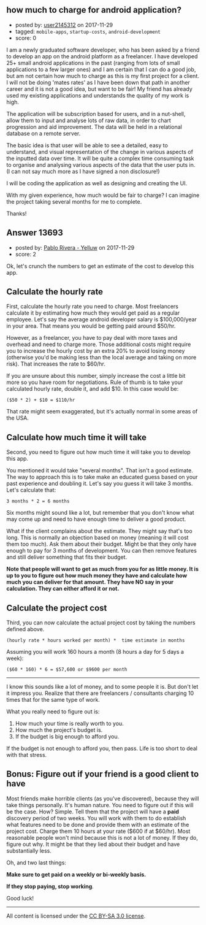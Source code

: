 ## how much to charge for android application?

- posted by: [user2145312](https://stackexchange.com/users/2461158/user2145312) on 2017-11-29
- tagged: `mobile-apps`, `startup-costs`, `android-development`
- score: 0

<p>I am a newly graduated software developer, who has been asked by a friend to develop an app on the android platform as a freelancer. I have developed 25+ small android applications in the past (ranging from lots of small applications to a few larger ones) and I am certain that I can do a good job, but am not certain how much to charge as this is my first project for a client. I will not be doing 'mates rates' as I have been down that path in another career and it is not a good idea, but want to be fair! My friend has already used my existing applications and understands the quality of my work is high.</p>

<p>The application will be subscription based for users, and in a nut-shell, allow them to input and analyse lots of raw data, in order to chart progression and aid improvement. The data will be held in a relational database on a remote server.</p>

<p>The basic idea is that user will be able to see a detailed, easy to understand, and visual representation of the change in various aspects of the inputted data over time. It will be quite a complex time consuming task to organise and analysing various aspects of the data that the user puts in. (I can not say much more as I have signed a non disclosure!)</p>

<p>I will be coding the application as well as designing and creating the UI.</p>

<p>With my given experience, how much would be fair to charge? I can imagine the project taking several months for me to complete.</p>

<p>Thanks!</p>



## Answer 13693

- posted by: [Pablo Rivera - Yelluw](https://stackexchange.com/users/12380190/pablo-rivera-yelluw) on 2017-11-29
- score: 2

<p>Ok, let's crunch the numbers to get an estimate of the cost to develop this app.</p>

<h2>Calculate the hourly rate</h2>

<p>First, calculate the hourly rate you need to charge. Most freelancers calculate it by estimating how much they would get paid as a regular employee. Let's say the average android developer salary is $100,000/year in your area. That means you would be getting paid around $50/hr. </p>

<p>However, as a freelancer, you have to pay deal with more taxes and overhead and need to charge more. Those additional costs might require you to increase the hourly cost by an extra 20% to avoid losing money (otherwise you'd be making less than the local average and taking on more risk). That increases the rate to $60/hr.</p>

<p>If you are unsure about this number, simply increase the cost a little bit more so you have room for negotiations. Rule of thumb is to take your calculated hourly rate, double it, and add $10. In this case would be:</p>

<pre><code>($50 * 2) + $10 = $110/hr
</code></pre>

<p>That rate might seem exaggerated, but it's actually normal in some areas of the USA.</p>

<h2>Calculate how much time it will take</h2>

<p>Second, you need to figure out how much time it will take you to develop this app.</p>

<p>You mentioned it would take "several months". That isn't a good estimate. The way to approach this is to take make an educated guess based on your past experience and doubling it. Let's say you guess it will take 3 months. 
Let's calculate that:</p>

<pre><code>3 months * 2 = 6 months
</code></pre>

<p>Six months might sound like a lot, but remember that you don't know what may come up and need to have enough time to deliver a good product.</p>

<p>What if the client complains about the estimate. They might say that's too long. This is normally an objection based on money (meaning it will cost them too much). Ask them about their budget. Might be that they only have enough to pay for 3 months of development. You can then remove features and still deliver something that fits their budget.</p>

<p><strong>Note that people will want to get as much from you for as little money. It is up to you to figure out how much money they have and calculate how much you can deliver for that amount. They have NO say in your calculation. They can either afford it or not.</strong></p>

<h2>Calculate the project cost</h2>

<p>Third, you can now calculate the actual project cost by taking the numbers defined above.</p>

<pre><code>(hourly rate * hours worked per month) *  time estimate in months
</code></pre>

<p>Assuming you will work 160 hours a month (8 hours a day for 5 days a week):</p>

<pre><code>($60 * 160) * 6 = $57,600 or $9600 per month
</code></pre>

<hr>

<p>I know this sounds like a lot of money, and to some people it is. But don't let it impress you. Realize that there are freelancers / consultants charging 10 times that for the same type of work.</p>

<p>What you really need to figure out is:</p>

<ol>
<li>How much your time is really worth to you.</li>
<li>How much the project's budget is.</li>
<li>If the budget is big enough to afford you.</li>
</ol>

<p>If the budget is not enough to afford you, then pass. Life is too short to deal with that stress.</p>

<h2>Bonus: Figure out if your friend is a good client to have</h2>

<p>Most friends make horrible clients (as you've discovered), because they will take things personally. It's human nature. You need to figure out if this will be the case. How? Simple. Tell them that the project will have a <strong>paid</strong> discovery period of two weeks. You will work with them to do establish what features need to be done and provide them with an estimate of the project cost. Charge them 10 hours at your rate ($600 if at $60/hr). Most reasonable people won't mind because this is not a lot of money. If they do, figure out why. It might be that they lied about their budget and have substantially less.</p>

<p>Oh, and two last things:</p>

<p><strong>Make sure to get paid on a weekly or bi-weekly basis.</strong></p>

<p><strong>If they stop paying, stop working</strong>.</p>

<p>Good luck!</p>




---

All content is licensed under the [CC BY-SA 3.0 license](https://creativecommons.org/licenses/by-sa/3.0/).
